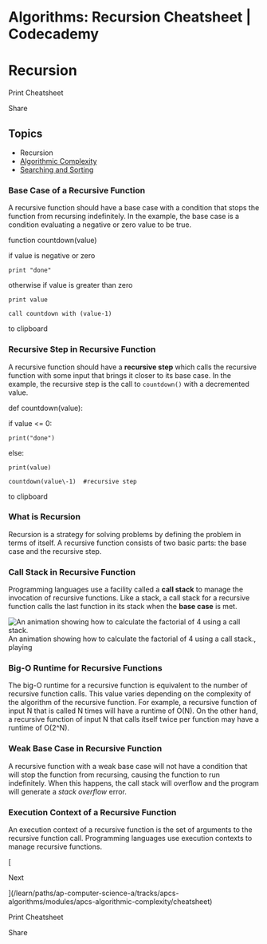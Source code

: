 # Algorithms: Recursion Cheatsheet | Codecademy

# Recursion

Print Cheatsheet

Share

## Topics

-   Recursion
-   [Algorithmic Complexity](/learn/paths/ap-computer-science-a/tracks/apcs-algorithms/modules/apcs-algorithmic-complexity/cheatsheet)
-   [Searching and Sorting](/learn/paths/ap-computer-science-a/tracks/apcs-algorithms/modules/apcs-searching-and-sorting/cheatsheet)

### Base Case of a Recursive Function

A recursive function should have a base case with a condition that stops the function from recursing indefinitely. In the example, the base case is a condition evaluating a negative or zero value to be true.

function countdown(value)

if value is negative or zero

    print "done"

otherwise if value is greater than zero

    print value

    call countdown with (value-1)

to clipboard

### Recursive Step in Recursive Function

A recursive function should have a **recursive step** which calls the recursive function with some input that brings it closer to its base case. In the example, the recursive step is the call to `countdown()` with a decremented value.

def countdown(value):

if value <= 0:

    print("done")

else:

    print(value)

    countdown(value\-1)  #recursive step

to clipboard

### What is Recursion

Recursion is a strategy for solving problems by defining the problem in terms of itself. A recursive function consists of two basic parts: the base case and the recursive step.

### Call Stack in Recursive Function

Programming languages use a facility called a **call stack** to manage the invocation of recursive functions. Like a stack, a call stack for a recursive function calls the last function in its stack when the **base case** is met.

![An animation showing how to calculate the factorial of 4 using a call stack.](https://content.codecademy.com/practice/art-for-practice/stackcall.gif)An animation showing how to calculate the factorial of 4 using a call stack., playing

### Big-O Runtime for Recursive Functions

The big-O runtime for a recursive function is equivalent to the number of recursive function calls. This value varies depending on the complexity of the algorithm of the recursive function. For example, a recursive function of input N that is called N times will have a runtime of O(N). On the other hand, a recursive function of input N that calls itself twice per function may have a runtime of O(2^N).

### Weak Base Case in Recursive Function

A recursive function with a weak base case will not have a condition that will stop the function from recursing, causing the function to run indefinitely. When this happens, the call stack will overflow and the program will generate a _stack overflow_ error.

### Execution Context of a Recursive Function

An execution context of a recursive function is the set of arguments to the recursive function call. Programming languages use execution contexts to manage recursive functions.

[

Next

](/learn/paths/ap-computer-science-a/tracks/apcs-algorithms/modules/apcs-algorithmic-complexity/cheatsheet)

Print Cheatsheet

Share
